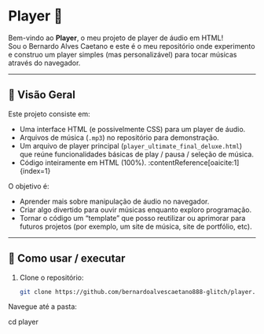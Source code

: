 # Player 🎵

Bem-vindo ao **Player**, o meu projeto de player de áudio em HTML!  
Sou o Bernardo Alves Caetano e este é o meu repositório onde experimento e construo um player simples (mas personalizável) para tocar músicas através do navegador.

---

## 🧩 Visão Geral

Este projeto consiste em:  
- Uma interface HTML (e possivelmente CSS) para um player de áudio.  
- Arquivos de música (`.mp3`) no repositório para demonstração.  
- Um arquivo de player principal (`player_ultimate_final_deluxe.html`) que reúne funcionalidades básicas de play / pausa / seleção de música.  
- Código inteiramente em HTML (100%). :contentReference[oaicite:1]{index=1}

O objetivo é:  
- Aprender mais sobre manipulação de áudio no navegador.  
- Criar algo divertido para ouvir músicas enquanto exploro programação.  
- Tornar o código um “template” que posso reutilizar ou aprimorar para futuros projetos (por exemplo, um site de música, site de portfólio, etc).

---

## 🚀 Como usar / executar

1. Clone o repositório:
   ```bash
   git clone https://github.com/bernardoalvescaetano888-glitch/player.git
Navegue até a pasta:

cd player
